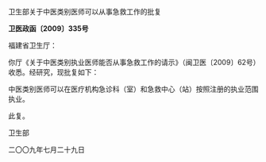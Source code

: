卫生部关于中医类别医师可以从事急救工作的批复

**卫医政函〔2009〕335号**

福建省卫生厅：

你厅《关于中医类别执业医师能否从事急救工作的请示》（闽卫医〔2009〕62号）收悉。经研究，现批复如下：

中医类别医师可以在医疗机构急诊科（室）和急救中心（站）按照注册的执业范围执业。

此复。

卫生部

二〇〇九年七月二十九日
